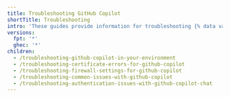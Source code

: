 ```yaml
---
title: Troubleshooting GitHub Copilot
shortTitle: Troubleshooting
intro: 'These guides provide information for troubleshooting {% data variables.product.prodname_copilot %}.'
versions:
  fpt: '*'
  ghec: '*'
children:
  - /troubleshooting-github-copilot-in-your-environment
  - /troubleshooting-certificate-errors-for-github-copilot
  - /troubleshooting-firewall-settings-for-github-copilot
  - /troubleshooting-common-issues-with-github-copilot
  - /troubleshooting-authentication-issues-with-github-copilot-chat
---
```


